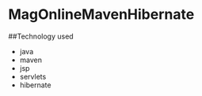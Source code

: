 # MagOnlineMavenHibernate


 ##Technology used
   * java
   * maven
   * jsp
   * servlets
   * hibernate
